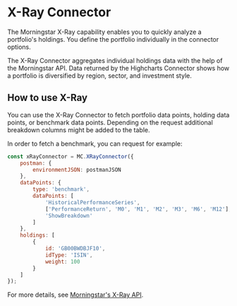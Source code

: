 X-Ray Connector
===============

The Morningstar X-Ray capability enables you to quickly analyze a portfolio's
holdings. You define the portfolio individually in the connector options.

The X-Ray Connector aggregates individual holdings data with the help of the
Morningstar API. Data returned by the Highcharts Connector shows how a portfolio
is diversified by region, sector, and investment style.



How to use X-Ray
----------------

You can use the X-Ray Connector to fetch portfolio data points, holding data
points, or benchmark data points. Depending on the request additional breakdown
columns might be added to the table.

In order to fetch a benchmark, you can request for example:

```js
const xRayConnector = MC.XRayConnector({
    postman: {
        environmentJSON: postmanJSON
    },
    dataPoints: {
        type: 'benchmark',
        dataPoints: [
            'HistoricalPerformanceSeries',
            ['PerformanceReturn', 'M0', 'M1', 'M2', 'M3', 'M6', 'M12'],
            'ShowBreakdown'
        ]
    },
    holdings: [
        {
            id: 'GB00BWDBJF10',
            idType: 'ISIN',
            weight: 100
        }
    ]
});
```

For more details, see [Morningstar's X-Ray API].



<!-- Links -->



[Morningstar's X-Ray API]: https://developer.morningstar.com/direct-web-services/documentation/api-reference/portfolio-analysis-apacemea/x-ray
